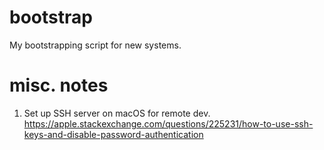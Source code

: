 # bootstrap
My bootstrapping script for new systems.

# misc. notes
1. Set up SSH server on macOS for remote dev. 
https://apple.stackexchange.com/questions/225231/how-to-use-ssh-keys-and-disable-password-authentication
